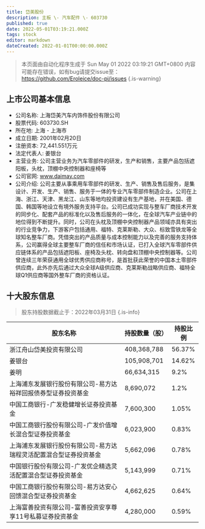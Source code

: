 ```yaml
---
title: 岱美股份
description: 主板 \- 汽车配件 \- 603730
published: true
date: 2022-05-01T03:19:21.000Z
tags: stock
editor: markdown
dateCreated: 2022-01-01T00:00:00.000Z
---
```


> 本页面由自动化程序生成于 Sun May 01 2022 03:19:21 GMT+0800
> 内容可能存在错误，如有bug请提交issue至：https://github.com/Eroleice/doc-pi/issues
{.is-warning}

## 上市公司基本信息
- 公司名称: 上海岱美汽车内饰件股份有限公司
- 股票代码: 603730.SH
- 所在地: 上海 - 上海市
- 成立日期: 2001年02月20日
- 注册资本: 72,441.551万元
- 法定代表人: 姜银台
- 主营业务: 公司主营业务为汽车零部件的研发，生产和销售，主要产品包括遮阳板，头枕，顶棚中央控制器和座椅等
- 公司官网: www.daimay.com
- 公司介绍: 公司主要从事乘用车零部件的研发、生产、销售及售后服务，是集设计、开发、生产、销售、服务于一体的专业汽车零部件制造企业。公司在上海、浙江、天津、黑龙江、山东等地均投资建设有生产基地，并在美国、德国、韩国等地设立有境外服务支持平台。公司已成功实现与整车厂商技术开发的同步化、配套产品的标准化以及售后服务的一体化，在全球汽车产业链中的地位得到不断提升。同时，公司在头枕及顶棚中央控制器产品领域亦具有突出的行业竞争力，下游客户包括通用、福特、克莱斯勒、大众、标致雪铁龙等全球知名整车厂商。凭借突出的产品质量与成本控制能力以及完善的服务支持体系，公司赢得全球主要整车厂商的信任和市场认证，已打入全球汽车零部件供应链体系的产品包括遮阳板、座椅及头枕、转向盘和顶棚中央控制器等。公司曾连续三年荣获通用全球优秀供应商称号，是首批获此荣誉的中国本土零部件供应商，此外亦先后通过大众全球A级供应商、克莱斯勒战略供应商、福特全球Q1供应商等国外整车厂商的资格认证。


## 十大股东信息
> 股东持股数据截止于：2022年03月31日
{.is-info}

| 股东名称 | 持股数量（股） | 持股比例 |
| --- | --- | --- |
| 浙江舟山岱美投资有限公司 | 408,368,788 | 56.37% |
| 姜银台 | 105,908,701 | 14.62% |
| 姜明 | 66,634,315 | 9.2% |
| 上海浦东发展银行股份有限公司-易方达裕祥回报债券型证券投资基金 | 8,690,072 | 1.2% |
| 中国工商银行-广发稳健增长证券投资基金 | 7,600,300 | 1.05% |
| 中国工商银行股份有限公司-广发价值增长混合型证券投资基金 | 6,023,900 | 0.83% |
| 上海浦东发展银行股份有限公司-易方达瑞程灵活配置混合型证券投资基金 | 5,662,096 | 0.78% |
| 中国银行股份有限公司-广发优企精选灵活配置混合型证券投资基金 | 5,143,999 | 0.71% |
| 中国工商银行股份有限公司-易方达安心回馈混合型证券投资基金 | 4,662,625 | 0.64% |
| 上海富善投资有限公司-富善投资安享尊享11号私募证券投资基金 | 4,280,000 | 0.59% |




